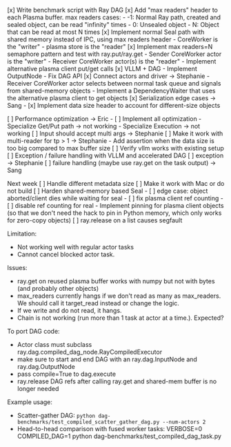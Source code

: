 [x] Write benchmark script with Ray DAG
[x] Add "max readers" header to each Plasma buffer. max readers cases:
    - -1: Normal Ray path, created and sealed object, can be read "infinity" times
    - 0: Unsealed object
    - N: Object that can be read at most N times
[x] Implement normal Seal path with shared memory instead of IPC, using max readers header
    - CoreWorker is the "writer"
    - plasma store is the "reader"
[x] Implement max readers=N semaphore pattern and test with ray.put/ray.get
    - Sender CoreWorker actor is the "writer"
    - Receiver CoreWorker actor(s) is the "reader"
    - Implement alternative plasma client put/get calls
[x] VLLM + DAG
    - Implement OutputNode
    - Fix DAG API
[x] Connect actors and driver -> Stephanie
    - Receiver CoreWorker actor selects between normal task queue and signals from shared-memory objects
        - Implement a DependencyWaiter that uses the alternative plasma client to get objects
[x] Serialization edge cases -> Sang
    - [x] Implement data size header to account for different-size objects


[ ] Performance optimization -> Eric
    - [ ] Implement all optimization
    - Specialize Get/Put path -> not working
    - Specialize Execution -> not working
[ ] Input should accept multi args -> Stephanie
[ ] Make it work with multi-reader for tp > 1 -> Stephanie
    - Add assertion when the data size is too big compared to max buffer size
[ ] Verify vllm works with existing setup
[ ] Exception / failure handling with VLLM and accelerated DAG
    [ ] exception -> Stephanie
    [ ] failure handling (maybe use ray.get on the task output) -> Sang


Next week
[ ] Handle different metadata size
[ ] Make it work with Mac or do not build
[ ] Harden shared-memory based Seal
    - [ ] edge case: object aborted/client dies while waiting for seal
    - [ ] fix plasma client ref counting
    - [ ] disable ref counting for real
    - Implement pinning for plasma client objects (so that we don't need the hack to pin in Python memory, which only works for zero-copy objects)
[ ] ray.release on a list causes segfault

Limitation:
- Not working well with regular actor tasks
- Cannot cancel blocked actor task.


Issues:
- ray.get on reused plasma buffer works with numpy but not with bytes (and probably other objects)
- max_readers currently hangs if we don't read as many as max_readers. We should call it target_read instead or change the logic.
- If we write and do not read, it hangs.
- Chain is not working (run more than 1 task at actor at a time.). Expected?


To port DAG code:
- Actor class must subclass ray.dag.compiled\_dag\_node.RayCompiledExecutor
- make sure to start and end DAG with an ray.dag.InputNode and ray.dag.OutputNode
- pass compile=True to dag.execute
- ray.release DAG refs after calling ray.get and shared-mem buffer is no longer needed

Example usage:
- Scatter-gather DAG: `python dag-benchmarks/test_compiled_scatter_gather_dag.py --num-actors 2`
- Head-to-head comparison with fused worker tasks: VERBOSE=0 COMPILED\_DAG=1 python dag-benchmarks/test\_compiled\_dag\_task.py
